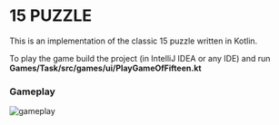 15 PUZZLE
==========

This is an implementation of the classic 15 puzzle written in Kotlin.

To play the game build the project (in IntelliJ IDEA or any IDE) and run **Games/Task/src/games/ui/PlayGameOfFifteen.kt**

### Gameplay
![gameplay](https://github.com/vandyG/15-Puzzle/blob/master/15%20Puzzle.gif)
